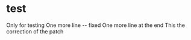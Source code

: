 test
====

Only for testing
One more line -- fixed
One more line at the end
This the correction of the patch